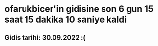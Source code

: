 # ofarukbicer'in gidisine son 6 gun 15 saat 15 dakika 10 saniye kaldi

## Gidis tarihi: 30.09.2022 :(